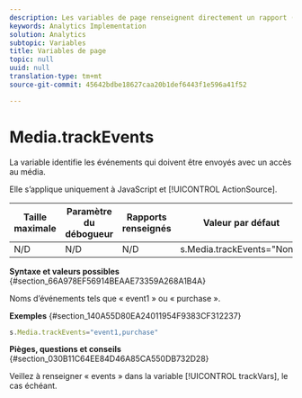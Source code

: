 ```yaml
---
description: Les variables de page renseignent directement un rapport (pageName, props de liste, variables de liste, etc.).
keywords: Analytics Implementation
solution: Analytics
subtopic: Variables
title: Variables de page
topic: null
uuid: null
translation-type: tm+mt
source-git-commit: 45642bdbe18627caa20b1def6443f1e596a41f52

---
```



# Media.trackEvents

La variable identifie les événements qui doivent être envoyés avec un accès au média.

<!-- 

media_trackEvents.xml

 -->

Elle s’applique uniquement à JavaScript et [!UICONTROL ActionSource].

| Taille maximale | Paramètre du débogueur | Rapports renseignés | Valeur par défaut |
|---|---|---|---|
| N/D | N/D | N/D | s.Media.trackEvents="None" |

**Syntaxe et valeurs possibles** {#section_66A978EF56914BEAAE73359A268A1B4A}

Noms d’événements tels que « event1 » ou « purchase ».

**Exemples** {#section_140A55D80EA24011954F9383CF312237}

```js
s.Media.trackEvents="event1,purchase"
```

**Pièges, questions et conseils** {#section_030B11C64EE84D46A85CA550DB732D28}

Veillez à renseigner « events » dans la variable [!UICONTROL trackVars], le cas échéant.
